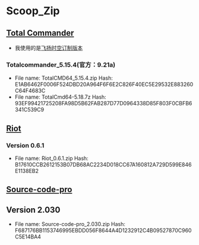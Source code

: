 # Scoop_Zip

## [Total Commander](http://www.ghisler.com/)

- 我使用的是[飞扬时空订制版本](http://blog.sina.com.cn/s/blog_89a729a40102wjwe.html)

### Totalcommander_5.15.4(官方：9.21a)

- File name: TotalCMD64_5.15.4.zip
  Hash: E1AB6462F0006F524DBD20A964F6F6E2C826F40EC5E29532E883260C64F4683C
- File name: TotalCmd64-5.18.7z
  Hash: 93EF99421725208FA98D5B62FAB287D77D0964338D85F803F0CBFB6341C539C9

## [Riot](http://luci.criosweb.ro/riot)

### Version 0.6.1

- File name: Riot_0.6.1.zip
  Hash: B17610CCB2612153B07DB68AC2234D018CC67A160812A729D599E846E1138EB2

## [Source-code-pro](https://github.com/adobe-fonts/source-code-pro)

## Version 2.030

- File name: Source-code-pro_2.030.zip
  Hash: F687176BB1153746995EBDD056F8644A4D1232912C4B09527870C960C5E14BA4
